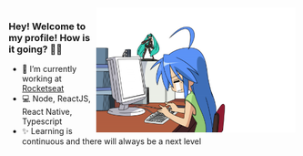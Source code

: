 <img align="right" src="https://raw.githubusercontent.com/lcaua/lcaua/master/image/anime-computer-png-9-Transparent-Images.png" width="350"/>

### Hey! Welcome to my profile! How is it going? 👋🥰

- 🚀 I’m currently working at [Rocketseat](https://rocketseat.com.br/)
- 💻 Node, ReactJS, React Native, Typescript
- ✨ Learning is continuous and there will always be a next level
